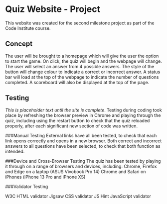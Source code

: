 # Quiz Website - Project

This website was created for the second milestone project as part of the Code Institute course.

## Concept

The user will be brought to a homepage which will give the user the option to start the game. On click, the quiz will begin and the webpage will change. The user will select an answer from 4 possible answers. The style of the button will change colour to indicate a correct or incorrect answer. A status bar will load at the top of the webpage to indicate the number of questions completed. A scoreboard will also be displayed at the top of the page.


## Testing

*This is placeholder text until the site is complete*. Testing during coding took place by refreshing the browser preview in Chrome and playing through the quiz, including using the restart button to check that the quiz reloaded properly, after each significant new section of code was written.

###Manual Testing
External links have all been tested, to check that each link opens correctly and opens in a new browser.
Both correct and incorrect answers to all questions have been selected, to check that both function as intended.

###Device and Cross-Browser Testing
The quiz has been tested by playing it through on a range of browsers and devices, including:
Chrome, Firefox and Edge on a laptop (ASUS Vivobook Pro 14)
Chrome and Safari on iPhones (iPhone 13 Pro and iPhone XS)

###Validator Testing

W3C HTML validator
Jigsaw CSS validator
JS Hint JavaScript validator
